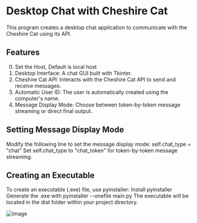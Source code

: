 
# Desktop Chat with Cheshire Cat

This program creates a desktop chat application to communicate with the Cheshire Cat using its API.

## Features

0) Set the Host, Default is local host
1) Desktop Interface: A chat GUI built with Tkinter.
2) Cheshire Cat API: Interacts with the Cheshire Cat API to send and receive messages.
3) Automatic User ID: The user is automatically created using the computer's name.
4) Message Display Mode: Choose between token-by-token message streaming or direct final output.

## Setting Message Display Mode

Modify the following line to set the message display mode:
self.chat_type = "chat"
Set self.chat_type to "chat_token" for token-by-token message streaming.

## Creating an Executable

To create an executable (.exe) file, use pyinstaller:
Install pyinstaller
Generate the .exe  with pyinstaller --onefile main.py
The executable will be located in the dist folder within your project directory.


![image](https://github.com/ElioErrico/Desktop_chat_with_the_CAT/assets/143315119/c5cff691-4548-4eee-83ba-748cc184cfc7)
